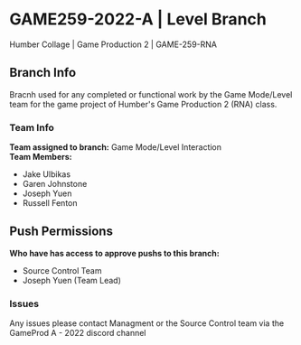 # GAME259-2022-A | Level Branch
Humber Collage | Game Production 2 | GAME-259-RNA

## Branch Info
Bracnh used for any completed or functional work by the Game Mode/Level team for the game project of Humber's Game Production 2 (RNA) class.

### Team Info
**Team assigned to branch:** 
Game Mode/Level Interaction  
**Team Members:**
- Jake Ulbikas
- Garen Johnstone
- Joseph Yuen
- Russell Fenton

## Push Permissions
**Who have has access to approve pushs to this branch:**
- Source Control Team
- Joseph Yuen (Team Lead)

### Issues
Any issues please contact Managment or the Source Control team via the GameProd A - 2022 discord channel
